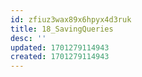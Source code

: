 ```yaml
---
id: zfiuz3wax89x6hpyx4d3ruk
title: 18_SavingQueries
desc: ''
updated: 1701279114943
created: 1701279114943
---
```


